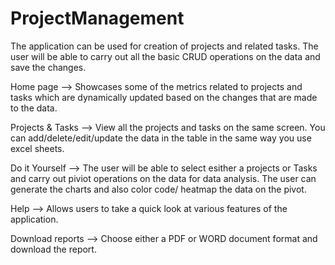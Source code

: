 # ProjectManagement
The application can be used for creation of projects and related tasks. The user will be able to carry out all the basic CRUD operations on the data and save the changes. 

Home page --> Showcases some of the metrics related to projects and tasks which are dynamically updated based on the changes that are made to the data.

Projects & Tasks --> View all the projects and tasks on the same screen. You can add/delete/edit/update the data in the table in the same way you use excel sheets.

Do it Yourself --> The user will be able to select esither a projects or Tasks and carry out piviot operations on the data for data analysis. The user can generate the charts and also color code/ heatmap the data on the pivot.

Help --> Allows users to take a quick look at various features of the application.

Download reports --> Choose either a PDF or WORD document format and download the report.
